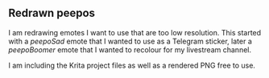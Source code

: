 Redrawn peepos
--------------

I am redrawing emotes I want to use that are too low resolution. This
started with a *peepoSad* emote that I wanted to use as a Telegram
sticker, later a *peepoBoomer* emote that I wanted to recolour
for my livestream channel.

I am including the Krita project files as well as a rendered PNG free to use.
